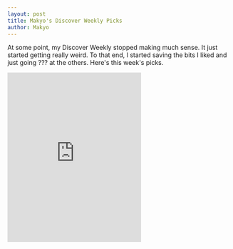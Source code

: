 ```yaml
---
layout: post
title: Makyo's Discover Weekly Picks
author: Makyo
---
```


At some point, my Discover Weekly stopped making much sense. It just started getting really weird. To that end, I started saving the bits I liked and just going ??? at the others. Here's this week's picks.

<iframe src="https://embed.spotify.com/?uri=spotify%3Auser%3Adrabmakyo%3Aplaylist%3A6T0ovvGb6F52BHMGQsVGUS" width="300" height="380" frameborder="0" allowtransparency="true"></iframe>
